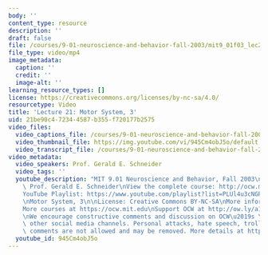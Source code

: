 ```yaml
---
body: ''
content_type: resource
description: ''
draft: false
file: /courses/9-01-neuroscience-and-behavior-fall-2003/mit9_01f03_lec21_360p_16_9.mp4
file_type: video/mp4
image_metadata:
  caption: ''
  credit: ''
  image-alt: ''
learning_resource_types: []
license: https://creativecommons.org/licenses/by-nc-sa/4.0/
resourcetype: Video
title: 'Lecture 21: Motor System, 3'
uid: 21be90c4-7234-4587-b355-f720177b2575
video_files:
  video_captions_file: /courses/9-01-neuroscience-and-behavior-fall-2003/1wUD5n2PkPv3d-EOmqjIdJ_Glo2k4bWz8_transcript.webvtt
  video_thumbnail_file: https://img.youtube.com/vi/945Cm4obJ5o/default.jpg
  video_transcript_file: /courses/9-01-neuroscience-and-behavior-fall-2003/1wUD5n2PkPv3d-EOmqjIdJ_Glo2k4bWz8_transcript.pdf
video_metadata:
  video_speakers: Prof. Gerald E. Schneider
  video_tags: ''
  youtube_description: "MIT 9.01 Neuroscience and Behavior, Fall 2003\nInstructor:\
    \ Prof. Gerald E. Schneider\nView the complete course: http://ocw.mit.edu/courses/brain-and-cognitive-sciences/9-01-neuroscience-and-behavior-fall-2003\n\
    YouTube Playlist: https://www.youtube.com/playlist?list=PLUl4u3cNGP63U7FmbKD9KClb-94dyPJim\n\
    \nMotor System, 3\n\nLicense: Creative Commons BY-NC-SA\nMore information at https://ocw.mit.edu/terms\n\
    More courses at https://ocw.mit.edu\nSupport OCW at http://ow.ly/a1If50zVRlQ\n\
    \nWe encourage constructive comments and discussion on OCW\u2019s YouTube and\
    \ other social media channels. Personal attacks, hate speech, trolling, and inappropriate\
    \ comments are not allowed and may be removed. More details at https://ocw.mit.edu/comments."
  youtube_id: 945Cm4obJ5o
---
```

